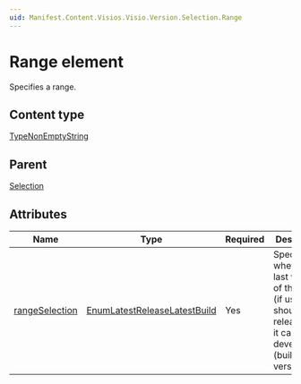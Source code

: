 ```yaml
---
uid: Manifest.Content.Visios.Visio.Version.Selection.Range
---
```


# Range element

Specifies a range.

## Content type

[TypeNonEmptyString](xref:Manifest-TypeNonEmptyString)

## Parent

[Selection](xref:Manifest.Content.Visios.Visio.Version.Selection)

## Attributes

|Name|Type|Required|Description|
|--- |--- |--- |--- |
|[rangeSelection](xref:Manifest.Content.Visios.Visio.Version.Selection.Range-rangeSelection)|[EnumLatestReleaseLatestBuild](xref:Manifest-EnumLatestReleaseLatestBuild)|Yes|Specifies whether the last version of the range (if used) should be a release or if it can be a development (build) version.|
